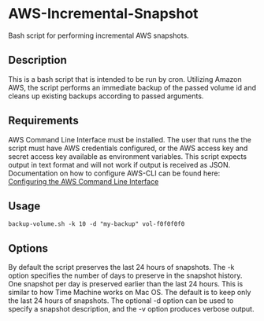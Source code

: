 # AWS-Incremental-Snapshot
Bash script for performing incremental AWS snapshots.

Description
-----------
This is a bash script that is intended to be run by cron. Utilizing Amazon AWS, the script performs an immediate backup of the passed volume id and cleans up existing backups according to passed arguments.

Requirements
------------
AWS Command Line Interface must be installed. The user that runs the the script must have AWS credentials configured, or the AWS access key and secret access key available as environment variables. This script expects output in text format and will not work if output is received as JSON. Documentation on how to configure AWS-CLI can be found here: [Configuring the AWS Command Line Interface](http://docs.aws.amazon.com/cli/latest/userguide/cli-chap-getting-started.html)

Usage
-----
```
backup-volume.sh -k 10 -d "my-backup" vol-f0f0f0f0
```

Options
-------
By default the script preserves the last 24 hours of snapshots. The -k option specifies the number of days to preserve in the snapshot history. One snapshot per day is preserved earlier than the last 24 hours. This is similar to how Time Machine works on Mac OS. The default is to keep only the last 24 hours of snapshots. The optional -d option can be used to specify a snapshot description, and the -v option produces verbose output.
